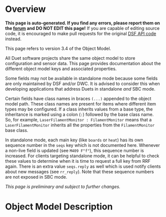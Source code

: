 # Overview

**This page is auto-generated. If you find any errors, please report them on the [forum](https://forum.duet3d.com) and DO NOT EDIT this page!**
If you are capable of editing source code, it is encouraged to make pull requests for the original [DSF API code](https://github.com/Duet3D/DuetSoftwareFramework/tree/v3.4-dev/src/DuetAPI/ObjectModel) instead.

This page refers to version 3.4 of the Object Model.

All Duet software projects share the same object model to store configuration and sensor data.
This page provides documentation about the different object model keys and associated properties.

Some fields may not be available in standalone mode because some fields are only maintained by DSF and/or DWC.
It is advised to consider this when developing applications that address Duets in standalone *and* SBC mode.

Certain fields have class names in braces `(...)` appended to the object model path.
These class names are present for items where different item types may be configured.
If a class inherits values from a base type, the inheritance is marked using a colon (`:`) followed by the base class name.
So, for example, `LaserFilamentMonitor : FilamentMonitor` means that a `LaserFilamentMonitor` inherits all the properties from the `FilamentMonitor` base class.

In standalone mode, each main key (like `boards` or `heat`) has its own sequence number in the `seqs` key which is not documented here.
Whenever a non-live field is updated (see `M409 F"f"`), this sequence number is increased.
For clients targeting standalone mode, it can be helpful to check these values to determine when it is time to request a full key from RRF again.
There is an extra value `seqs.reply` as well which is used notify clients about new messages (see `rr_reply`).
Note that these sequence numbers are not exposed in SBC mode.

*This page is preliminary and subject to further changes.*

# Object Model Description

